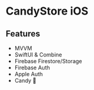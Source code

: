 # CandyStore iOS

## Features
-   MVVM
-   SwiftUI & Combine
-   Firebase Firestore/Storage
-   Firebase Auth
-   Apple Auth
-   Candy 🍭
